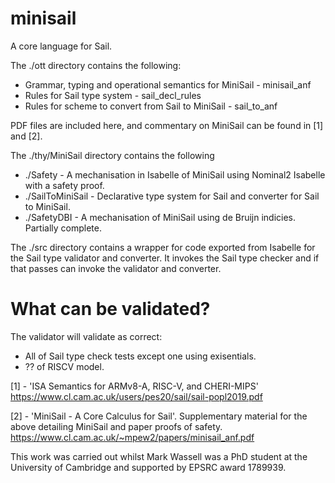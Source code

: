 # minisail
A core language for Sail.

The ./ott directory contains the following:
* Grammar, typing and operational semantics for MiniSail - minisail_anf
* Rules for Sail type system - sail_decl_rules
* Rules for scheme to convert from Sail to MiniSail - sail_to_anf

PDF files are included here, and commentary on MiniSail can be found in [1] and [2].

The ./thy/MiniSail directory contains the following
* ./Safety - A mechanisation in Isabelle of MiniSail using Nominal2 Isabelle with a safety proof.
* ./SailToMiniSail - Declarative type system for Sail and converter for Sail to MiniSail.
* ./SafetyDBI - A mechanisation of MiniSail using de Bruijn indicies. Partially complete. 

The ./src directory contains a wrapper for code exported from Isabelle for the Sail type validator and converter. 
It invokes the Sail type checker and if that passes can invoke the validator and converter.

# What can be validated?

The validator will validate as correct:

* All of Sail type check tests except one using exisentials.
* ?? of RISCV model.


[1] - 'ISA Semantics for ARMv8-A, RISC-V, and CHERI-MIPS' https://www.cl.cam.ac.uk/users/pes20/sail/sail-popl2019.pdf

[2] - 'MiniSail - A Core Calculus for Sail'. Supplementary material for the above detailing MiniSail and paper proofs of safety. https://www.cl.cam.ac.uk/~mpew2/papers/minisail_anf.pdf

This work was carried out whilst Mark Wassell was a PhD student at the University of Cambridge and supported by EPSRC award 1789939.
